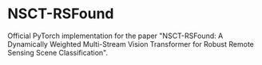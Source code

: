# NSCT-RSFound
Official PyTorch implementation for the paper "NSCT-RSFound: A Dynamically Weighted Multi-Stream Vision Transformer for Robust Remote Sensing Scene Classification".

